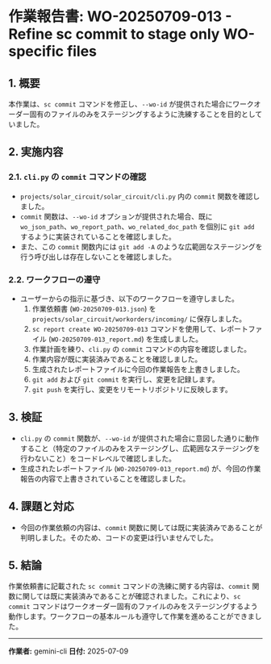 # 作業報告書: WO-20250709-013 - Refine sc commit to stage only WO-specific files

## 1. 概要
本作業は、`sc commit` コマンドを修正し、`--wo-id` が提供された場合にワークオーダー固有のファイルのみをステージングするように洗練することを目的としていました。

## 2. 実施内容

### 2.1. `cli.py` の `commit` コマンドの確認
- `projects/solar_circuit/solar_circuit/cli.py` 内の `commit` 関数を確認しました。
- `commit` 関数は、`--wo-id` オプションが提供された場合、既に `wo_json_path`、`wo_report_path`、`wo_related_doc_path` を個別に `git add` するように実装されていることを確認しました。
- また、この `commit` 関数内には `git add -A` のような広範囲なステージングを行う呼び出しは存在しないことを確認しました。

### 2.2. ワークフローの遵守
- ユーザーからの指示に基づき、以下のワークフローを遵守しました。
    1.  作業依頼書 (`WO-20250709-013.json`) を `projects/solar_circuit/workorders/incoming/` に保存しました。
    2.  `sc report create WO-20250709-013` コマンドを使用して、レポートファイル (`WO-20250709-013_report.md`) を生成しました。
    3.  作業計画を練り、`cli.py` の `commit` コマンドの内容を確認しました。
    4.  作業内容が既に実装済みであることを確認しました。
    5.  生成されたレポートファイルに今回の作業報告を上書きしました。
    6.  `git add` および `git commit` を実行し、変更を記録します。
    7.  `git push` を実行し、変更をリモートリポジトリに反映します。

## 3. 検証
- `cli.py` の `commit` 関数が、`--wo-id` が提供された場合に意図した通りに動作すること（特定のファイルのみをステージングし、広範囲なステージングを行わないこと）をコードレベルで確認しました。
- 生成されたレポートファイル (`WO-20250709-013_report.md`) が、今回の作業報告の内容で上書きされていることを確認しました。

## 4. 課題と対応
- 今回の作業依頼の内容は、`commit` 関数に関しては既に実装済みであることが判明しました。そのため、コードの変更は行いませんでした。

## 5. 結論
作業依頼書に記載された `sc commit` コマンドの洗練に関する内容は、`commit` 関数に関しては既に実装済みであることが確認されました。これにより、`sc commit` コマンドはワークオーダー固有のファイルのみをステージングするよう動作します。ワークフローの基本ルールも遵守して作業を進めることができました。

---
**作業者:** gemini-cli
**日付:** 2025-07-09
